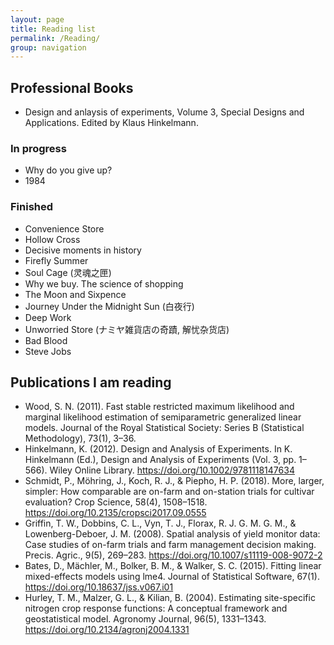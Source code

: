 ```yaml
---
layout: page
title: Reading list
permalink: /Reading/
group: navigation
---
```


## Professional Books

* Design and anlaysis of experiments, Volume 3, Special Designs and Applications. Edited by Klaus Hinkelmann.

### In progress
* Why do you give up?
* 1984

### Finished
* Convenience Store
* Hollow Cross
* Decisive moments in history
* Firefly Summer
* Soul Cage (灵魂之匣)
* Why we buy. The science of shopping
* The Moon and Sixpence
* Journey Under the Midnight Sun (白夜行)
* Deep Work
* Unworried Store (ナミヤ雑貨店の奇蹟, 解忧杂货店)
* Bad Blood
* Steve Jobs

## Publications I am reading


* Wood, S. N. (2011). Fast stable restricted maximum likelihood and marginal likelihood estimation of semiparametric generalized linear models. Journal of the Royal Statistical Society: Series B (Statistical Methodology), 73(1), 3–36.
* Hinkelmann, K. (2012). Design and Analysis of Experiments. In K. Hinkelmann (Ed.), Design and Analysis of Experiments (Vol. 3, pp. 1–566). Wiley Online Library. https://doi.org/10.1002/9781118147634
* Schmidt, P., Möhring, J., Koch, R. J., & Piepho, H. P. (2018). More, larger, simpler: How comparable are on-farm and on-station trials for cultivar evaluation? Crop Science, 58(4), 1508–1518. https://doi.org/10.2135/cropsci2017.09.0555
* Griffin, T. W., Dobbins, C. L., Vyn, T. J., Florax, R. J. G. M. G. M., & Lowenberg-Deboer, J. M. (2008). Spatial analysis of yield monitor data: Case studies of on-farm trials and farm management decision making. Precis. Agric., 9(5), 269–283. https://doi.org/10.1007/s11119-008-9072-2
* Bates, D., Mächler, M., Bolker, B. M., & Walker, S. C. (2015). Fitting linear mixed-effects models using lme4. Journal of Statistical Software, 67(1). https://doi.org/10.18637/jss.v067.i01
* Hurley, T. M., Malzer, G. L., & Kilian, B. (2004). Estimating site-specific nitrogen crop response functions: A conceptual framework and geostatistical model. Agronomy Journal, 96(5), 1331–1343. https://doi.org/10.2134/agronj2004.1331
